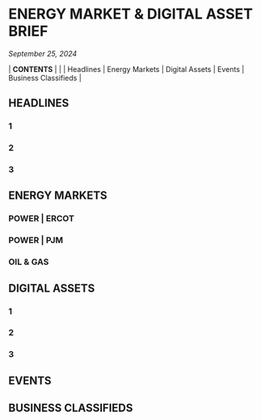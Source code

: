 # ENERGY MARKET & DIGITAL ASSET BRIEF
_September 25, 2024_

| **CONTENTS** | |
| Headlines | Energy Markets | Digital Assets | Events | Business Classifieds |  

## HEADLINES
### 1
### 2
### 3

## ENERGY MARKETS
### POWER | ERCOT
### POWER | PJM
### OIL & GAS

## DIGITAL ASSETS
### 1
### 2
### 3

## EVENTS  


## BUSINESS CLASSIFIEDS




